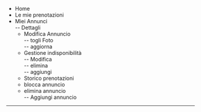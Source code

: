 - Home  
- Le mie prenotazioni
- Miei Annunci  
-- Dettagli  
    - Modifica Annuncio  
        -- togli Foto  
        -- aggiorna
    - Gestione indisponibilit&agrave;  
        -- Modifica  
        -- elimina  
        -- aggiungi  
    - Storico prenotazioni  
    - blocca annuncio
    - elimina annuncio  
-- Aggiungi annuncio
---
